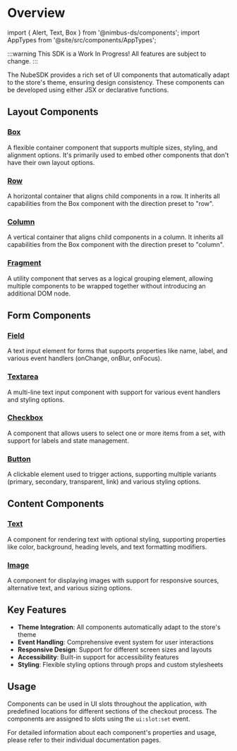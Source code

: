 # Overview

import { Alert, Text, Box } from '@nimbus-ds/components';
import AppTypes from '@site/src/components/AppTypes';

:::warning
This SDK is a Work In Progress! All features are subject to change.
:::

The NubeSDK provides a rich set of UI components that automatically adapt to the store's theme, ensuring design consistency. These components can be developed using either JSX or declarative functions.

## Layout Components

### [Box](/docs/applications/nube-sdk/components/box)
A flexible container component that supports multiple sizes, styling, and alignment options. It's primarily used to embed other components that don't have their own layout options.

### [Row](/docs/applications/nube-sdk/components/row)
A horizontal container that aligns child components in a row. It inherits all capabilities from the Box component with the direction preset to "row".

### [Column](/docs/applications/nube-sdk/components/column)
A vertical container that aligns child components in a column. It inherits all capabilities from the Box component with the direction preset to "column".

### [Fragment](/docs/applications/nube-sdk/components/fragment)
A utility component that serves as a logical grouping element, allowing multiple components to be wrapped together without introducing an additional DOM node.

## Form Components

### [Field](/docs/applications/nube-sdk/components/field)
A text input element for forms that supports properties like name, label, and various event handlers (onChange, onBlur, onFocus).

### [Textarea](/docs/applications/nube-sdk/components/textarea)
A multi-line text input component with support for various event handlers and styling options.

### [Checkbox](/docs/applications/nube-sdk/components/checkbox)
A component that allows users to select one or more items from a set, with support for labels and state management.

### [Button](/docs/applications/nube-sdk/components/button)
A clickable element used to trigger actions, supporting multiple variants (primary, secondary, transparent, link) and various styling options.

## Content Components

### [Text](/docs/applications/nube-sdk/components/text)
A component for rendering text with optional styling, supporting properties like color, background, heading levels, and text formatting modifiers.

### [Image](/docs/applications/nube-sdk/components/image)
A component for displaying images with support for responsive sources, alternative text, and various sizing options.

## Key Features

- **Theme Integration**: All components automatically adapt to the store's theme
- **Event Handling**: Comprehensive event system for user interactions
- **Responsive Design**: Support for different screen sizes and layouts
- **Accessibility**: Built-in support for accessibility features
- **Styling**: Flexible styling options through props and custom stylesheets

## Usage

Components can be used in UI slots throughout the application, with predefined locations for different sections of the checkout process. The components are assigned to slots using the `ui:slot:set` event.

For detailed information about each component's properties and usage, please refer to their individual documentation pages.

